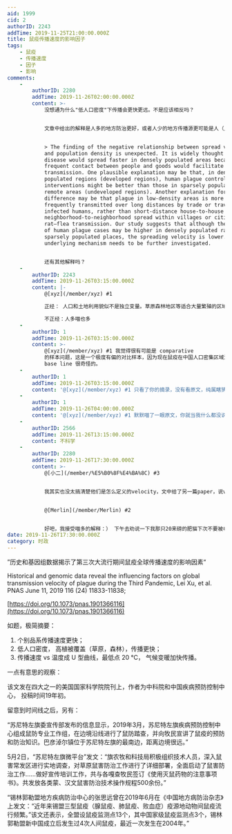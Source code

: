 ```yaml
---
aid: 1999
cid: 2
authorID: 2243
addTime: 2019-11-25T21:00:00.000Z
title: 鼠疫传播速度的影响因子
tags:
    - 鼠疫
    - 传播速度
    - 因子
    - 影响
comments:
    -
        authorID: 2280
        addTime: 2019-11-26T02:00:00.000Z
        content: >-
            没想通为什么"低人口密度"下传播会更快更远。不是应该相反吗？


            文章中给出的解释是人多的地方防治更好，或者人少的地方传播源更可能是人（人跑得比动物快，所以传播更远）。但是好像反过来讲，人多的地方，病原人群更多，更难控制，更有可能被带出去吧？


            > The finding of the negative relationship between spread velocity
            and population density is unexpected. It is widely thought that
            disease would spread faster in densely populated areas because
            frequent contact between people and goods would facilitate disease
            transmission. One plausible explanation may be that, in densely
            populated regions (developed regions), human plague control
            interventions might be better than those in sparsely populated
            remote areas (undeveloped regions). Another explanation for this
            difference may be that plague in low-density areas is more
            frequently transmitted over long distances by trade or travel by
            infected humans, rather than short-distance house-to-house or
            neighborhood-to-neighborhood spread within villages or cities by
            rat–flea transmission. Our study suggests that although the number
            of human plague cases may be higher in densely populated rather than
            sparsely populated places, the spreading velocity is lower. The
            underlying mechanism needs to be further investigated.


            还有其他解释吗？
    -
        authorID: 2243
        addTime: 2019-11-26T03:15:00.000Z
        content: |-
            @[xyz](/member/xyz) #1

            正经： 人口和土地利用貌似不是独立变量。草原森林地区等适合大量繁殖的区域人本来就不多。

            不正经：人多喵也多
    -
        authorID: 1
        addTime: 2019-11-26T03:15:00.000Z
        content: >-
            @[xyz](/member/xyz) #1 我觉得很有可能是 comparative
            的样本问题，这是一个极度有偏的对比样本，因为现在鼠疫在中国人口密集区域没有爆发的案例吧，所以这个 spreading velocity
            base line 很奇怪的。
    -
        authorID: 1
        addTime: 2019-11-26T03:15:00.000Z
        content: '@[xyz](/member/xyz) #1 只看了你的摘录，没有看原文，纯属瞎猜。'
    -
        authorID: 1
        addTime: 2019-11-26T04:00:00.000Z
        content: '@[xyz](/member/xyz) #1 默默喵了一眼原文，你就当我什么都没说。'
    -
        authorID: 2566
        addTime: 2019-11-26T13:15:00.000Z
        content: 不科学
    -
        authorID: 2280
        addTime: 2019-11-26T17:30:00.000Z
        content: >-
            @[小二](/member/%E5%B0%8F%E4%BA%8C) #3


            我其实也没太搞清楚他们是怎么定义的velocity，文中给了另一篇paper，说velocity是一个常见的定义，我太懒了，没有追下去。我当时的理解是velocity可以看成是单位时间感染传播的新人数，或者是单位时间传播的新社区/城市。如果是后者，我大概能接受为什么"低人口密度下传播会更快更远”（更快地从一个isolated社区传到下一个社区）这个结论。如果是前者，我还是觉得应该是"高人口密度下传播会更快更远”（因为人多，所以可以更快地传播给更多的人）。


            @[Merlin](/member/Merlin) #2


            好吧，我接受喵多的解释：） 下午去劝说一下我那只20来磅的肥猫下次不要被老鼠或者松鼠吓到了...
date: 2019-11-26T17:30:00.000Z
category: 时政
---
```


”历史和基因组数据揭示了第三次大流行期间鼠疫全球传播速度的影响因素“

Historical and genomic data reveal the influencing factors on global transmission velocity of plague during the Third Pandemic, Lei Xu, et al. PNAS June 11, 2019 116 (24) 11833-11838;

[https://doi.org/10.1073/pnas.1901366116](https://doi.org/10.1073/pnas.1901366116)

如题，极简摘要：

1.  个别品系传播速度更快；
2.  低人口密度， 高植被覆盖（草原，森林），传播更快；
3.  传播速度 vs 温度成 U 型曲线，最低点 20 °C， 气候变暖加快传播。

一点有意思的观察：

该文发在四大之一的美国国家科学院院刊上，作者为中科院和中国疾病预防控制中心， 投稿时间19年初。

留意到时间线之后，另有：

“苏尼特左旗委宣传部发布的信息显示，2019年3月，苏尼特左旗疾病预防控制中心组成鼠防专业工作组，在边境沿线进行了鼠防踏查，并向牧民宣讲了鼠疫的预防和防治知识。巴彦淖尔镇位于苏尼特左旗的最南边，距离边境很远。”

5月2日，“苏尼特左旗微平台”发文：“旗农牧和科技局积极组织技术人员，深入鼠害常发区进行实地调查，对草原鼠害防治工作进行了详细部署，全面启动了鼠害防治工作……做好宣传培训工作，共与各嘎查牧民签订《使用灭鼠药物的注意事项书》。共发放各类蒙、汉文鼠害防治技术操作规程500余份。”

“锡林郭勒盟地方疾病防治中心的张思远曾在2019年6月在《中国地方病防治杂志》上发文：“近年来锡盟三型鼠疫（腺鼠疫、肺鼠疫、败血症）疫源地动物间鼠疫流行频繁。”该文还表示，全盟设鼠疫监测点13个，其中国家级鼠疫监测点3个，锡林郭勒盟新中国成立后发生过4次人间鼠疫，最近一次发生在2004年。”
